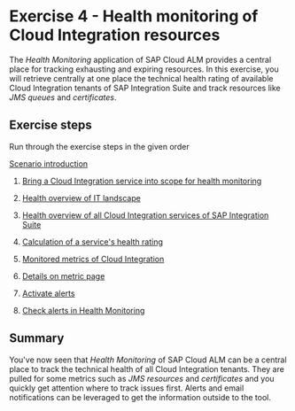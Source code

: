 # Exercise 4 - Health monitoring of Cloud Integration resources

The *Health Monitoring* application of SAP Cloud ALM provides a central place for tracking exhausting and expiring resources. In this exercise, you will retrieve centrally at one place the technical health rating of available Cloud Integration tenants of SAP Integration Suite and track resources like *JMS queues* and *certificates*.

## Exercise steps

Run through the exercise steps in the given order

[Scenario introduction](/exercises/ex4/ex40)

1. [Bring a Cloud Integration service into scope for health monitoring](/exercises/ex4/ex41)

2. [Health overview of IT landscape](/exercises/ex4/ex42)

3. [Health overview of all Cloud Integration services of SAP Integration Suite](/exercises/ex4/ex43)

4. [Calculation of a service's health rating](/exercises/ex4/ex44)

5. [Monitored metrics of Cloud Integration](/exercises/ex4/ex45)

6. [Details on metric page](/exercises/ex4/ex46/)

7. [Activate alerts](/exercises/ex4/ex47/)

8. [Check alerts in Health Monitoring](/exercises/ex4/ex48/)
   
## Summary

You've now seen that *Health Monitoring* of SAP Cloud ALM can be a central place to track the technical health of all Cloud Integration tenants. They are pulled for some metrics such as *JMS resources* and *certificates* and you quickly get attention where to track issues first. Alerts and email notifications can be leveraged to get the information outside to the tool.

